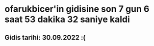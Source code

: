 # ofarukbicer'in gidisine son 7 gun 6 saat 53 dakika 32 saniye kaldi

## Gidis tarihi: 30.09.2022 :(